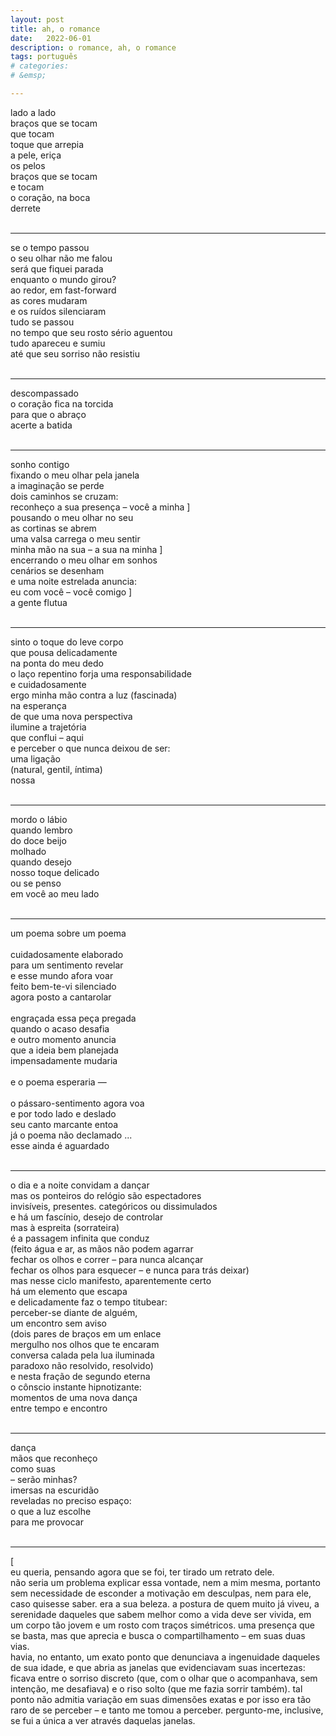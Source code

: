 ```yaml
---
layout: post
title: ah, o romance
date:   2022-06-01
description: o romance, ah, o romance
tags: português
# categories: 
# &emsp;

---
```



lado a lado
<br> braços que se tocam
<br> que tocam
<br> toque que arrepia
<br> a pele, eriça
<br> os pelos
<br> braços que se tocam
<br> e tocam
<br> o coração, na boca
<br> derrete
<br>
<br>

<hr>
se o tempo passou
<br> o seu olhar não me falou
<br> será que fiquei parada
<br> enquanto o mundo girou?
<br> ao redor, em fast-forward
<br> as cores mudaram
<br> e os ruídos silenciaram
<br> tudo se passou
<br> no tempo que seu rosto sério aguentou
<br> tudo apareceu e sumiu
<br> até que seu sorriso não resistiu
<br>
<br>

<hr>
descompassado
<br> o coração fica na torcida
<br> para que o abraço
<br> acerte a batida
<br>
<br>

<hr>
sonho contigo
<br> fixando o meu olhar pela janela
<br> a imaginação se perde
<br> dois caminhos se cruzam:
<br> reconheço a sua presença – você a minha ]
<br> pousando o meu olhar no seu
<br> as cortinas se abrem
<br> uma valsa carrega o meu sentir
<br> minha mão na sua – a sua na minha ]
<br> encerrando o meu olhar em sonhos
<br> cenários se desenham
<br> e uma noite estrelada anuncia:
<br> eu com você – você comigo ]
<br> a gente flutua
<br>
<br>

<hr>
sinto o toque do leve corpo 
<br> que pousa delicadamente
<br> na ponta do meu dedo
<br> o laço repentino forja uma responsabilidade
<br> e cuidadosamente
<br> ergo minha mão contra a luz (fascinada)
<br> na esperança
<br> de que uma nova perspectiva 
<br> ilumine a trajetória
<br> que conflui – aqui
<br> e perceber o que nunca deixou de ser:
<br> uma ligação
<br> (natural, gentil, íntima)
<br> nossa
<br>
<br>

<hr>
mordo o lábio
<br> quando lembro
<br> do doce beijo
<br> molhado
<br> quando desejo
<br> nosso toque delicado
<br> ou se penso
<br> em você ao meu lado
<br>
<br>

<hr>
um poema sobre um poema
<br> 
<br> cuidadosamente elaborado
<br> para um sentimento revelar
<br> e esse mundo afora voar
<br> feito bem-te-vi silenciado
<br> agora posto a cantarolar
<br> 
<br> engraçada essa peça pregada
<br> quando o acaso desafia
<br> e outro momento anuncia
<br> que a ideia bem planejada
<br> impensadamente mudaria
<br> 
<br> e o poema esperaria —
<br>
<br> o pássaro-sentimento agora voa 
<br> e por todo lado e deslado
<br> seu canto marcante entoa
<br> já o poema não declamado ...
<br> esse ainda é aguardado
<br>
<br>

<hr>
o dia e a noite convidam a dançar
<br> mas os ponteiros do relógio são espectadores
<br> invisíveis, presentes. categóricos ou dissimulados
<br> e há um fascínio, desejo de controlar
<br> mas à espreita (sorrateira)
<br> é a passagem infinita que conduz
<br> (feito água e ar, as mãos não podem agarrar
<br> fechar os olhos e correr – para nunca alcançar
<br> fechar os olhos para esquecer – e nunca para trás deixar)
<br> mas nesse ciclo manifesto, aparentemente certo
<br> há um elemento que escapa
<br> e delicadamente faz o tempo titubear:
<br> perceber-se diante de alguém,
<br> um encontro sem aviso
<br> (dois pares de braços em um enlace
<br> mergulho nos olhos que te encaram
<br> conversa calada pela lua iluminada
<br> paradoxo não resolvido, resolvido)
<br> e nesta fração de segundo eterna
<br> o cônscio instante hipnotizante:
<br> momentos de uma nova dança
<br> entre tempo e encontro
<br>
<br>

<hr>
dança
<br> mãos que reconheço
<br> como suas
<br> – serão minhas?
<br> imersas na escuridão
<br> reveladas no preciso espaço:
<br> o que a luz escolhe
<br> para me provocar
<br>
<br>

<hr>
[
<br>eu queria, pensando agora que se foi, ter tirado um retrato dele. 
<br>não seria um problema explicar essa vontade, nem a mim mesma, portanto sem necessidade de esconder a motivação em desculpas, nem para ele, caso quisesse saber. era a sua beleza. a postura de quem muito já viveu, a serenidade daqueles que sabem melhor como a vida deve ser vivida, em um corpo tão jovem e um rosto com traços simétricos. uma presença que se basta, mas que aprecia e busca o compartilhamento – em suas duas vias. <br>havia, no entanto, um exato ponto que denunciava a ingenuidade daqueles de sua idade, e que abria as janelas que evidenciavam suas incertezas: ficava entre o sorriso discreto (que, com o olhar que o acompanhava, sem intenção, me desafiava) e o riso solto (que me fazia sorrir também). tal ponto não admitia variação em suas dimensões exatas e por isso era tão raro de se perceber – e tanto me tomou a perceber. pergunto-me, inclusive, se fui a única a ver através daquelas janelas.
<br>
<br>

